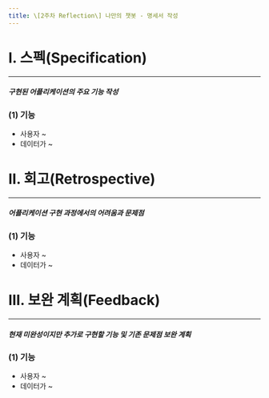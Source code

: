 ```yaml
---
title: \[2주차 Reflection\] 나만의 챗봇 - 명세서 작성
---
```


# Ⅰ. 스펙(Specification)
---
##### 구현된 어플리케이션의 주요 기능 작성
### (1) 기능
* 사용자 ~
* 데이터가 ~

# Ⅱ. 회고(Retrospective)
---
##### 어플리케이션 구현 과정에서의 어려움과 문제점
### (1) 기능
* 사용자 ~
* 데이터가 ~

# Ⅲ. 보완 계획(Feedback)
---
##### 현재 미완성이지만 추가로 구현할 기능 및 기존 문제점 보완 계획
### (1) 기능
* 사용자 ~
* 데이터가 ~
